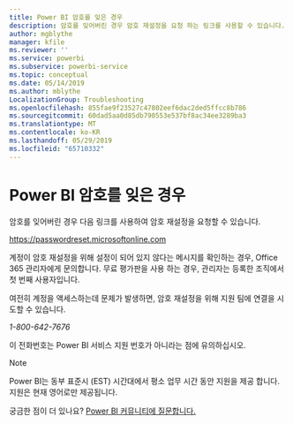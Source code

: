 ```yaml
---
title: Power BI 암호를 잊은 경우
description: 암호를 잊어버린 경우 암호 재설정을 요청 하는 링크를 사용할 수 있습니다.
author: mgblythe
manager: kfile
ms.reviewer: ''
ms.service: powerbi
ms.subservice: powerbi-service
ms.topic: conceptual
ms.date: 05/14/2019
ms.author: mblythe
LocalizationGroup: Troubleshooting
ms.openlocfilehash: 855fae9f23527c47802eef6dac2ded5ffcc8b786
ms.sourcegitcommit: 60dad5aa0d85db790553e537bf8ac34ee3289ba3
ms.translationtype: MT
ms.contentlocale: ko-KR
ms.lasthandoff: 05/29/2019
ms.locfileid: "65710332"
---
```

# <a name="forgot-your-password-for-power-bi"></a>Power BI 암호를 잊은 경우

암호를 잊어버린 경우 다음 링크를 사용하여 암호 재설정을 요청할 수 있습니다.

<https://passwordreset.microsoftonline.com>

계정이 암호 재설정을 위해 설정이 되어 있지 않다는 메시지를 확인하는 경우, Office 365 관리자에게 문의합니다. 무료 평가판을 사용 하는 경우, 관리자는 등록한 조직에서 첫 번째 사용자입니다.

여전히 계정을 액세스하는데 문제가 발생하면, 암호 재설정을 위해 지원 팀에 연결을 시도할 수 있습니다.

*1-800-642-7676*

이 전화번호는 Power BI 서비스 지원 번호가 아니라는 점에 유의하십시오.

> [!NOTE]
> Power BI는 동부 표준시 (EST) 시간대에서 평소 업무 시간 동안 지원을 제공 합니다. 지원은 현재 영어로만 제공됩니다.

궁금한 점이 더 있나요? [Power BI 커뮤니티에 질문합니다.](http://community.powerbi.com/)
